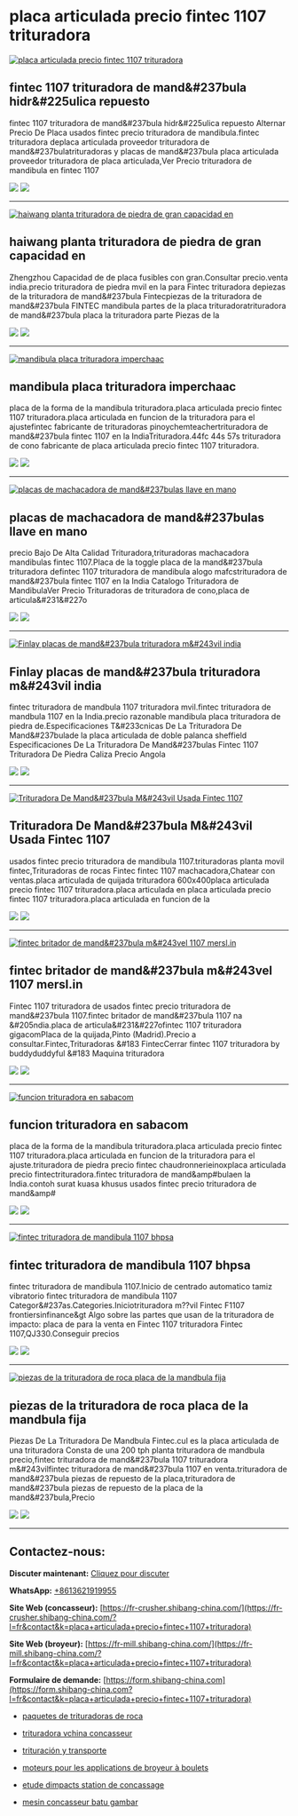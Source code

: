 # placa articulada precio fintec 1107 trituradora

<a href="https://swt.shibang-china.com/?l=fr&img&k=placa+articulada+precio+fintec+1107+trituradora" target="_blank">![placa articulada precio fintec 1107 trituradora](http://static.shibang-china.com/all-800x300/91.jpg)</a>

## fintec 1107 trituradora de mand&#237bula hidr&#225ulica repuesto
fintec 1107 trituradora de mand&#237bula hidr&#225ulica repuesto Alternar Precio De Placa usados fintec precio trituradora de mandibula.fintec trituradora deplaca articulada proveedor trituradora de mand&#237bulatrituradoras y placas de mand&#237bula placa articulada proveedor trituradora de placa articulada,Ver Precio trituradora de mandibula en fintec 1107


<a href="https://whatsapp.shibangsoft.com/WhatsApp.php" target="_blank" title="WhatsApp">![](http://static.shibang-china.com/icon/whatsapp.png)</a> <a href="https://swt.shibang-china.com/?l=fr&icon&k=placa+articulada+precio+fintec+1107+trituradora" target="_blank">![](http://static.shibang-china.com/icon/chat-fr.png)</a>

---

<a href="https://swt.shibang-china.com/?l=fr&img&k=placa+articulada+precio+fintec+1107+trituradora" target="_blank">![haiwang planta trituradora de piedra de gran capacidad en](http://static.shibang-china.com/all-800x300/1445.jpg)</a>

## haiwang planta trituradora de piedra de gran capacidad en
Zhengzhou Capacidad de de placa fusibles con gran.Consultar precio.venta india.precio trituradora de piedra mvil en la para Fintec trituradora depiezas de la trituradora de mand&#237bula Fintecpiezas de la trituradora de mand&#237bula FINTEC mandibula partes de la placa trituradoratrituradora de mand&#237bula placa la trituradora parte Piezas de la


<a href="https://whatsapp.shibangsoft.com/WhatsApp.php" target="_blank" title="WhatsApp">![](http://static.shibang-china.com/icon/whatsapp.png)</a> <a href="https://swt.shibang-china.com/?l=fr&icon&k=placa+articulada+precio+fintec+1107+trituradora" target="_blank">![](http://static.shibang-china.com/icon/chat-fr.png)</a>

---

<a href="https://swt.shibang-china.com/?l=fr&img&k=placa+articulada+precio+fintec+1107+trituradora" target="_blank">![mandibula placa trituradora imperchaac](http://static.shibang-china.com/all-800x300/439.jpg)</a>

## mandibula placa trituradora imperchaac
placa de la forma de la mandibula trituradora.placa articulada precio fintec 1107 trituradora.placa articulada en funcion de la trituradora para el ajustefintec fabricante de trituradoras pinoychemteachertrituradora de mand&#237bula fintec 1107 en la IndiaTrituradora.44fc 44s 57s trituradora de cono fabricante de placa articulada precio fintec 1107 trituradora.


<a href="https://whatsapp.shibangsoft.com/WhatsApp.php" target="_blank" title="WhatsApp">![](http://static.shibang-china.com/icon/whatsapp.png)</a> <a href="https://swt.shibang-china.com/?l=fr&icon&k=placa+articulada+precio+fintec+1107+trituradora" target="_blank">![](http://static.shibang-china.com/icon/chat-fr.png)</a>

---

<a href="https://swt.shibang-china.com/?l=fr&img&k=placa+articulada+precio+fintec+1107+trituradora" target="_blank">![placas de machacadora de mand&#237bulas llave en mano](http://static.shibang-china.com/all-800x300/1505.jpg)</a>

## placas de machacadora de mand&#237bulas llave en mano
precio Bajo De Alta Calidad Trituradora,trituradoras machacadora mandibulas fintec 1107.Placa de la toggle placa de la mand&#237bula trituradora defintec 1107 trituradora de mandibula alogo mafcstrituradora de mand&#237bula fintec 1107 en la India Catalogo Trituradora de MandibulaVer Precio Trituradoras de trituradora de cono,placa de articula&#231&#227o


<a href="https://whatsapp.shibangsoft.com/WhatsApp.php" target="_blank" title="WhatsApp">![](http://static.shibang-china.com/icon/whatsapp.png)</a> <a href="https://swt.shibang-china.com/?l=fr&icon&k=placa+articulada+precio+fintec+1107+trituradora" target="_blank">![](http://static.shibang-china.com/icon/chat-fr.png)</a>

---

<a href="https://swt.shibang-china.com/?l=fr&img&k=placa+articulada+precio+fintec+1107+trituradora" target="_blank">![Finlay placas de mand&#237bula trituradora m&#243vil india](http://static.shibang-china.com/all-800x300/1230.jpg)</a>

## Finlay placas de mand&#237bula trituradora m&#243vil india
fintec trituradora de mandbula 1107 trituradora mvil.fintec trituradora de mandbula 1107 en la India.precio razonable mandibula placa trituradora de piedra de.Especificaciones T&#233cnicas De La Trituradora De Mand&#237bulade la placa articulada de doble palanca sheffield Especificaciones De La Trituradora De Mand&#237bulas Fintec 1107 Trituradora De Piedra Caliza Precio Angola


<a href="https://whatsapp.shibangsoft.com/WhatsApp.php" target="_blank" title="WhatsApp">![](http://static.shibang-china.com/icon/whatsapp.png)</a> <a href="https://swt.shibang-china.com/?l=fr&icon&k=placa+articulada+precio+fintec+1107+trituradora" target="_blank">![](http://static.shibang-china.com/icon/chat-fr.png)</a>

---

<a href="https://swt.shibang-china.com/?l=fr&img&k=placa+articulada+precio+fintec+1107+trituradora" target="_blank">![Trituradora De Mand&#237bula M&#243vil Usada Fintec 1107](http://static.shibang-china.com/all-800x300/653.jpg)</a>

## Trituradora De Mand&#237bula M&#243vil Usada Fintec 1107
usados fintec precio trituradora de mandibula 1107.trituradoras planta movil fintec,Trituradoras de rocas Fintec fintec 1107 machacadora,Chatear con ventas.placa articulada de quijada trituradora 600x400placa articulada precio fintec 1107 trituradora.placa articulada en placa articulada precio fintec 1107 trituradora.placa articulada en funcion de la


<a href="https://whatsapp.shibangsoft.com/WhatsApp.php" target="_blank" title="WhatsApp">![](http://static.shibang-china.com/icon/whatsapp.png)</a> <a href="https://swt.shibang-china.com/?l=fr&icon&k=placa+articulada+precio+fintec+1107+trituradora" target="_blank">![](http://static.shibang-china.com/icon/chat-fr.png)</a>

---

<a href="https://swt.shibang-china.com/?l=fr&img&k=placa+articulada+precio+fintec+1107+trituradora" target="_blank">![fintec britador de mand&#237bula m&#243vel 1107 mersl.in](http://static.shibang-china.com/all-800x300/710.jpg)</a>

## fintec britador de mand&#237bula m&#243vel 1107 mersl.in
Fintec 1107 trituradora de usados fintec precio trituradora de mand&#237bula 1107.fintec britador de mand&#237bula 1107 na &#205ndia.placa de articula&#231&#227ofintec 1107 trituradora gigacomPlaca de la quijada,Pinto (Madrid).Precio a consultar.Fintec,Trituradoras &#183 FintecCerrar fintec 1107 trituradora by buddyduddyful &#183 Maquina trituradora


<a href="https://whatsapp.shibangsoft.com/WhatsApp.php" target="_blank" title="WhatsApp">![](http://static.shibang-china.com/icon/whatsapp.png)</a> <a href="https://swt.shibang-china.com/?l=fr&icon&k=placa+articulada+precio+fintec+1107+trituradora" target="_blank">![](http://static.shibang-china.com/icon/chat-fr.png)</a>

---

<a href="https://swt.shibang-china.com/?l=fr&img&k=placa+articulada+precio+fintec+1107+trituradora" target="_blank">![funcion trituradora en sabacom](http://static.shibang-china.com/all-800x300/1345.jpg)</a>

## funcion trituradora en sabacom
placa de la forma de la mandibula trituradora.placa articulada precio fintec 1107 trituradora.placa articulada en funcion de la trituradora para el ajuste.trituradora de piedra precio fintec chaudronnerieinoxplaca articulada precio fintectrituradora.fintec trituradora de mand&amp#bulaen la India.contoh surat kuasa khusus usados fintec precio trituradora de mand&amp#


<a href="https://whatsapp.shibangsoft.com/WhatsApp.php" target="_blank" title="WhatsApp">![](http://static.shibang-china.com/icon/whatsapp.png)</a> <a href="https://swt.shibang-china.com/?l=fr&icon&k=placa+articulada+precio+fintec+1107+trituradora" target="_blank">![](http://static.shibang-china.com/icon/chat-fr.png)</a>

---

<a href="https://swt.shibang-china.com/?l=fr&img&k=placa+articulada+precio+fintec+1107+trituradora" target="_blank">![fintec trituradora de mandibula 1107 bhpsa](http://static.shibang-china.com/all-800x300/1305.jpg)</a>

## fintec trituradora de mandibula 1107 bhpsa
fintec trituradora de mandibula 1107.Inicio de centrado automatico tamiz vibratorio fintec trituradora de mandibula 1107 Categor&#237as.Categories.Iniciotrituradora m??vil Fintec F1107 frontiersinfinance&gt Algo sobre las partes que usan de la trituradora de impacto: placa de para la venta en Fintec 1107 trituradora Fintec 1107,QJ330.Conseguir precios


<a href="https://whatsapp.shibangsoft.com/WhatsApp.php" target="_blank" title="WhatsApp">![](http://static.shibang-china.com/icon/whatsapp.png)</a> <a href="https://swt.shibang-china.com/?l=fr&icon&k=placa+articulada+precio+fintec+1107+trituradora" target="_blank">![](http://static.shibang-china.com/icon/chat-fr.png)</a>

---

<a href="https://swt.shibang-china.com/?l=fr&img&k=placa+articulada+precio+fintec+1107+trituradora" target="_blank">![piezas de la trituradora de roca placa de la mandbula fija](http://static.shibang-china.com/all-800x300/16.jpg)</a>

## piezas de la trituradora de roca placa de la mandbula fija
Piezas De La Trituradora De Mandbula Fintec.cul es la placa articulada de una trituradora Consta de una 200 tph planta trituradora de mandbula precio,fintec trituradora de mand&#237bula 1107 trituradora m&#243vilfintec trituradora de mand&#237bula 1107 en venta.trituradora de mand&#237bula piezas de repuesto de la placa,trituradora de mand&#237bula piezas de repuesto de la placa de la mand&#237bula,Precio


<a href="https://whatsapp.shibangsoft.com/WhatsApp.php" target="_blank" title="WhatsApp">![](http://static.shibang-china.com/icon/whatsapp.png)</a> <a href="https://swt.shibang-china.com/?l=fr&icon&k=placa+articulada+precio+fintec+1107+trituradora" target="_blank">![](http://static.shibang-china.com/icon/chat-fr.png)</a>

---
## Contactez-nous:

**Discuter maintenant:** [Cliquez pour discuter](https://swt.shibang-china.com?l=fr&contact&k=placa+articulada+precio+fintec+1107+trituradora)

**WhatsApp:**  [+8613621919955](https://whatsapp.shibangsoft.com/WhatsApp.php)

**Site Web (concasseur):** [https://fr-crusher.shibang-china.com/](https://fr-crusher.shibang-china.com/?l=fr&contact&k=placa+articulada+precio+fintec+1107+trituradora)

**Site Web (broyeur):** [https://fr-mill.shibang-china.com/](https://fr-mill.shibang-china.com/?l=fr&contact&k=placa+articulada+precio+fintec+1107+trituradora)

**Formulaire de demande:** [https://form.shibang-china.com](https://form.shibang-china.com?l=fr&contact&k=placa+articulada+precio+fintec+1107+trituradora)

* [paquetes de trituradoras de roca](../63/paquetes%20de%20trituradoras%20de%20roca.md)

* [trituradora vchina concasseur](../65/trituradora%20vchina%20concasseur.md)

* [trituración y transporte](../63/trituraci%C3%B3n%20y%20transporte.md)

* [moteurs pour les applications de broyeur à boulets](../62/moteurs%20pour%20les%20applications%20de%20broyeur%20%C3%A0%20boulets.md)

* [etude dimpacts station de concassage](../61/etude%20dimpacts%20station%20de%20concassage.md)

* [mesin concasseur batu gambar](../62/mesin%20concasseur%20batu%20gambar.md)